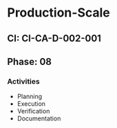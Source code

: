 # Production-Scale

## CI: CI-CA-D-002-001
## Phase: 08

### Activities
- Planning
- Execution
- Verification
- Documentation
